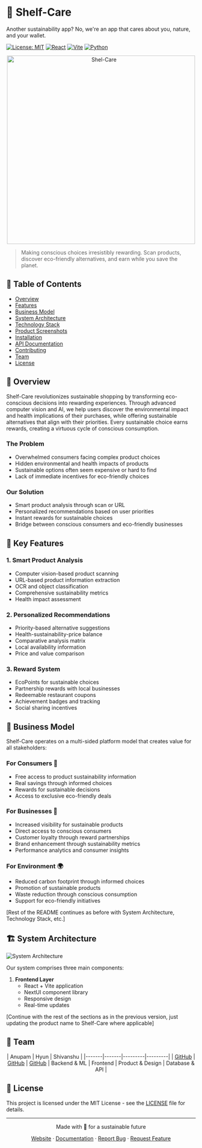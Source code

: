 # 🌱 Shelf-Care

Another sustainability app? No, we're an app that cares about you, nature, and your wallet.

[![License: MIT](https://img.shields.io/badge/License-MIT-yellow.svg)](https://opensource.org/licenses/MIT)
[![React](https://img.shields.io/badge/React-18.x-blue.svg)](https://reactjs.org/)
[![Vite](https://img.shields.io/badge/Vite-5.x-purple.svg)](https://vitejs.dev/)
[![Python](https://img.shields.io/badge/Python-3.9+-green.svg)](https://www.python.org/)

<p align="center">
  <img src="https://github.com/user-attachments/assets/a1551772-041b-4bf5-978b-eaa157837ad2" alt="Shel-Care" width="500" />
</p>

> Making conscious choices irresistibly rewarding. Scan products, discover eco-friendly alternatives, and earn while you save the planet.


## 📑 Table of Contents

- [Overview](#-overview)
- [Features](#-key-features)
- [Business Model](#-business-model)
- [System Architecture](#-system-architecture)
- [Technology Stack](#-technology-stack)
- [Product Screenshots](#-product-screenshots)
- [Installation](#-installation)
- [API Documentation](#-api-documentation)
- [Contributing](#-contributing)
- [Team](#-team)
- [License](#-license)

## 🚀 Overview

Shelf-Care revolutionizes sustainable shopping by transforming eco-conscious decisions into rewarding experiences. Through advanced computer vision and AI, we help users discover the environmental impact and health implications of their purchases, while offering sustainable alternatives that align with their priorities. Every sustainable choice earns rewards, creating a virtuous cycle of conscious consumption.

### The Problem
- Overwhelmed consumers facing complex product choices
- Hidden environmental and health impacts of products
- Sustainable options often seem expensive or hard to find
- Lack of immediate incentives for eco-friendly choices

### Our Solution
- Smart product analysis through scan or URL
- Personalized recommendations based on user priorities
- Instant rewards for sustainable choices
- Bridge between conscious consumers and eco-friendly businesses

## 🌟 Key Features

### 1. Smart Product Analysis
- Computer vision-based product scanning
- URL-based product information extraction
- OCR and object classification
- Comprehensive sustainability metrics
- Health impact assessment

### 2. Personalized Recommendations
- Priority-based alternative suggestions
- Health-sustainability-price balance
- Comparative analysis matrix
- Local availability information
- Price and value comparison

### 3. Reward System
- EcoPoints for sustainable choices
- Partnership rewards with local businesses
- Redeemable restaurant coupons
- Achievement badges and tracking
- Social sharing incentives

## 💼 Business Model

Shelf-Care operates on a multi-sided platform model that creates value for all stakeholders:

### For Consumers 👥
- Free access to product sustainability information
- Real savings through informed choices
- Rewards for sustainable decisions
- Access to exclusive eco-friendly deals

### For Businesses 🏢
- Increased visibility for sustainable products
- Direct access to conscious consumers
- Customer loyalty through reward partnerships
- Brand enhancement through sustainability metrics
- Performance analytics and consumer insights

### For Environment 🌍
- Reduced carbon footprint through informed choices
- Promotion of sustainable products
- Waste reduction through conscious consumption
- Support for eco-friendly initiatives


[Rest of the README continues as before with System Architecture, Technology Stack, etc.]

## 🏗 System Architecture

![System Architecture](./docs/images/architecture.png)

Our system comprises three main components:

1. **Frontend Layer**
   - React + Vite application
   - NextUI component library
   - Responsive design
   - Real-time updates

[Continue with the rest of the sections as in the previous version, just updating the product name to Shelf-Care where applicable]

## 👥 Team

<div align="center">

| Anupam | Hyun | Shivanshu |
|-------|-------|---------|---------|
| [GitHub](https://github.com/akhargha) | [GitHub](https://github.com/hlucomeister) | [GitHub](https://github.com/shivanshudwivedi)
| Backend & ML | Frontend | Product & Design | Database & API |

</div>

## 📄 License

This project is licensed under the MIT License - see the [LICENSE](LICENSE) file for details.

---

<div align="center">
Made with 💚 for a sustainable future

[Website](#) · [Documentation](#) · [Report Bug](#) · [Request Feature](#)
</div>

